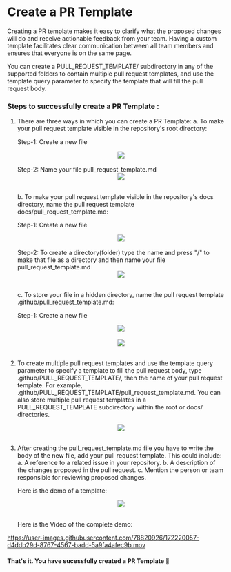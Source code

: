 # Create a PR Template

Creating a PR template makes it easy to clarify what the proposed changes will do and receive actionable feedback from your team. Having a custom template facilitates clear communication between all team members and ensures that everyone is on the same page.

You can create a PULL_REQUEST_TEMPLATE/ subdirectory in any of the supported folders to contain multiple pull request templates, and use the template query parameter to specify the template that will fill the pull request body.

### Steps to successfully create a PR Template : 
1. There are three ways in which you can create a PR Template:
    a. To make your pull request template visible in the repository's root directory:
    
    Step-1: Create a new file 
     <div align="center">
      <img src="https://user-images.githubusercontent.com/78820926/172212505-5eb9d121-3dcc-4ef2-87dd-06cdcc9e6396.png" />
     </div>
     </br>
     Step-2: Name your file pull_request_template.md
     <div align="center">
      <img src="https://user-images.githubusercontent.com/78820926/172213021-8b8ba111-79c8-4070-a09b-464c0030af33.png" />
     </div>
     </br>
     
     b. To make your pull request template visible in the repository's docs directory, name the pull request template docs/pull_request_template.md:

     Step-1: Create a new file 
     <div align="center">
      <img src="https://user-images.githubusercontent.com/78820926/172212505-5eb9d121-3dcc-4ef2-87dd-06cdcc9e6396.png" />
     </div>
     </br>
     Step-2: To create a directory(folder) type the name and press "/" to make that file as a directory and then name your file pull_request_template.md
       <div align="center">
      <img src="https://user-images.githubusercontent.com/78820926/172213021-8b8ba111-79c8-4070-a09b-464c0030af33.png](https://user-images.githubusercontent.com/78820926/172213945-eec30a04-7331-4dc8-97c9-633024ccf46f.png" />
     </div>
     </br>
     
     c. To store your file in a hidden directory, name the pull request template .github/pull_request_template.md:
     
     Step-1: Create a new file 
     <div align="center">
      <img src="https://user-images.githubusercontent.com/78820926/172212505-5eb9d121-3dcc-4ef2-87dd-06cdcc9e6396.png" />
     </div>
     </br>
      <div align="center">
      <img src="https://user-images.githubusercontent.com/78820926/172212505-5eb9d121-3dcc-4ef2-87dd-06cdcc9e6396.png](https://user-images.githubusercontent.com/78820926/172214830-3f858f92-da44-41ec-82cb-1325ec3d7742.png" />
     </div>
     </br>

2. To create multiple pull request templates and use the template query parameter to specify a template to fill the pull request body, type .github/PULL_REQUEST_TEMPLATE/, then the name of your pull request template. For example, .github/PULL_REQUEST_TEMPLATE/pull_request_template.md. You can also store multiple pull request templates in a PULL_REQUEST_TEMPLATE subdirectory within the root or docs/ directories.
     <div align="center">
      <img src="https://user-images.githubusercontent.com/78820926/172219084-9e10026b-583c-4c19-821f-479069dbf821.png" />
     </div>
     </br>


3. After creating the pull_request_template.md file you have to write the body of the new file, add your pull request template. This could include:
     a. A reference to a related issue in your repository.
     b. A description of the changes proposed in the pull request.
     c. Mention the person or team responsible for reviewing proposed changes.
     
     Here is the demo of a template:
     <div align="center">
      <img src="https://user-images.githubusercontent.com/78820926/172215461-89812839-a0fd-4614-b5f5-10242dd78328.png" />
     </div>
     </br>
     
     Here is the Video of the complete demo:

https://user-images.githubusercontent.com/78820926/172220057-d4ddb29d-8767-4567-badd-5a9fa4afec9b.mov

#### That's it. You have sucessfully created a PR Template 🎉
